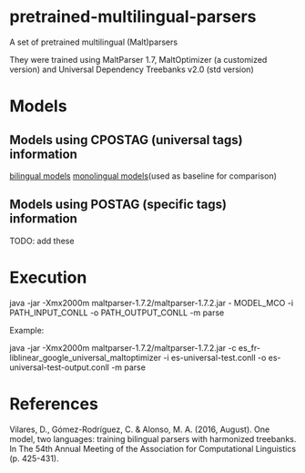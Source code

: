 # pretrained-multilingual-parsers
A set of pretrained multilingual (Malt)parsers

They were trained using MaltParser 1.7, MaltOptimizer (a customized version) and Universal Dependency Treebanks v2.0 (std version)

# Models

## Models using CPOSTAG (universal tags) information

[bilingual models](http://grupolys.org/software/PARSERS/universal-tag-sets/bilingual-parsers-ut-universal-tags)
[monolingual models](http://grupolys.org/software/PARSERS/universal-tag-sets/monolingual-parsers-ut-universal-tags)(used as baseline for comparison)


## Models using POSTAG (specific tags) information

TODO: add these

# Execution

java -jar -Xmx2000m maltparser-1.7.2/maltparser-1.7.2.jar - MODEL_MCO -i PATH_INPUT_CONLL -o PATH_OUTPUT_CONLL -m parse

Example:

java -jar -Xmx2000m maltparser-1.7.2/maltparser-1.7.2.jar -c es_fr-liblinear_google_universal_maltoptimizer -i es-universal-test.conll -o es-universal-test-output.conll -m parse


# References

Vilares, D., Gómez-Rodríguez, C. & Alonso, M. A. (2016, August). One model, two languages: training bilingual parsers with harmonized treebanks. In The 54th Annual Meeting of the Association for Computational Linguistics (p. 425-431).


